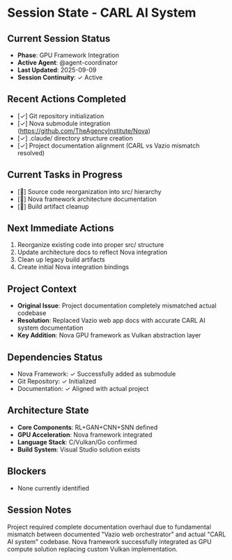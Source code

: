 # Session State - CARL AI System

## Current Session Status
- **Phase**: GPU Framework Integration  
- **Active Agent**: @agent-coordinator
- **Last Updated**: 2025-09-09
- **Session Continuity**: ✓ Active

## Recent Actions Completed
- [✓] Git repository initialization
- [✓] Nova submodule integration (https://github.com/TheAgencyInstitute/Nova)
- [✓] .claude/ directory structure creation
- [✓] Project documentation alignment (CARL vs Vazio mismatch resolved)

## Current Tasks in Progress
- [🔄] Source code reorganization into src/ hierarchy
- [🔄] Nova framework architecture documentation
- [🔄] Build artifact cleanup

## Next Immediate Actions
1. Reorganize existing code into proper src/ structure
2. Update architecture docs to reflect Nova integration
3. Clean up legacy build artifacts
4. Create initial Nova integration bindings

## Project Context
- **Original Issue**: Project documentation completely mismatched actual codebase
- **Resolution**: Replaced Vazio web app docs with accurate CARL AI system documentation
- **Key Addition**: Nova GPU framework as Vulkan abstraction layer

## Dependencies Status
- Nova Framework: ✓ Successfully added as submodule
- Git Repository: ✓ Initialized
- Documentation: ✓ Aligned with actual project

## Architecture State
- **Core Components**: RL+GAN+CNN+SNN defined
- **GPU Acceleration**: Nova framework integrated
- **Language Stack**: C/Vulkan/Go confirmed
- **Build System**: Visual Studio solution exists

## Blockers
- None currently identified

## Session Notes
Project required complete documentation overhaul due to fundamental mismatch between documented "Vazio web orchestrator" and actual "CARL AI system" codebase. Nova framework successfully integrated as GPU compute solution replacing custom Vulkan implementation.